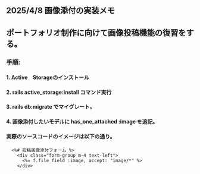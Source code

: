 ## 2025/4/8 画像添付の実装メモ
## ポートフォリオ制作に向けて画像投稿機能の復習をする。
### 手順:
#### 1. Active　Storageのインストール
#### 2. rails active_storage:install コマンド実行
#### 3. rails db:migrate でマイグレート。
#### 4. 画像添付したいモデルに has_one_attached :image を追記。

#### 実際のソースコードのイメージは以下の通り。
```
  <%# 投稿画像添付フォーム %>
    <div class="form-group m-4 text-left">
      <%= f.file_field :image, accept: "image/*" %>
    </div>
```